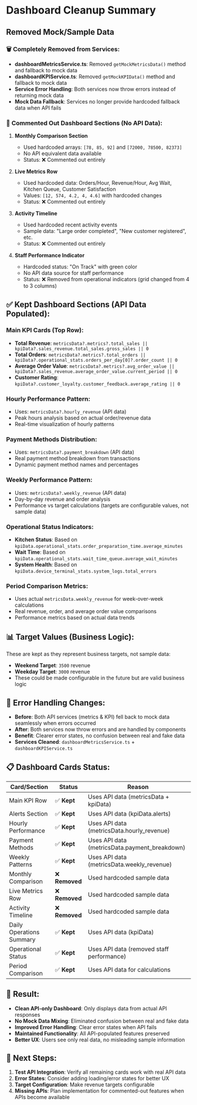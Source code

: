 # Dashboard Cleanup Summary

## Removed Mock/Sample Data

### 🗑️ **Completely Removed from Services:**
- **dashboardMetricsService.ts**: Removed `getMockMetricsData()` method and fallback to mock data
- **dashboardKPIService.ts**: Removed `getMockKPIData()` method and fallback to mock data
- **Service Error Handling**: Both services now throw errors instead of returning mock data
- **Mock Data Fallback**: Services no longer provide hardcoded fallback data when API fails

### 🚫 **Commented Out Dashboard Sections (No API Data):**
1. **Monthly Comparison Section**
   - Used hardcoded arrays: `[78, 85, 92]` and `[72000, 78500, 82373]`
   - No API equivalent data available
   - Status: ❌ Commented out entirely

2. **Live Metrics Row** 
   - Used hardcoded data: Orders/Hour, Revenue/Hour, Avg Wait, Kitchen Queue, Customer Satisfaction
   - Values: `[12, 574, 4.2, 4, 4.6]` with hardcoded changes
   - Status: ❌ Commented out entirely

3. **Activity Timeline**
   - Used hardcoded recent activity events
   - Sample data: "Large order completed", "New customer registered", etc.
   - Status: ❌ Commented out entirely

4. **Staff Performance Indicator**
   - Hardcoded status: "On Track" with green color
   - No API data source for staff performance
   - Status: ❌ Removed from operational indicators (grid changed from 4 to 3 columns)

## ✅ **Kept Dashboard Sections (API Data Populated):**

### **Main KPI Cards (Top Row):**
- **Total Revenue**: `metricsData?.metrics?.total_sales || kpiData?.sales_revenue.total_sales.gross_sales || 0`
- **Total Orders**: `metricsData?.metrics?.total_orders || kpiData?.operational_stats.orders_per_day[0]?.order_count || 0`
- **Average Order Value**: `metricsData?.metrics?.avg_order_value || kpiData?.sales_revenue.average_order_value.current_period || 0`
- **Customer Rating**: `kpiData?.customer_loyalty.customer_feedback.average_rating || 0`

### **Hourly Performance Pattern:**
- Uses: `metricsData?.hourly_revenue` (API data)
- Peak hours analysis based on actual order/revenue data
- Real-time visualization of hourly patterns

### **Payment Methods Distribution:**
- Uses: `metricsData?.payment_breakdown` (API data)
- Real payment method breakdown from transactions
- Dynamic payment method names and percentages

### **Weekly Performance Pattern:**
- Uses: `metricsData?.weekly_revenue` (API data)  
- Day-by-day revenue and order analysis
- Performance vs target calculations (targets are configurable values, not sample data)

### **Operational Status Indicators:**
- **Kitchen Status**: Based on `kpiData.operational_stats.order_preparation_time.average_minutes`
- **Wait Time**: Based on `kpiData.operational_stats.wait_time_queue.average_wait_minutes`
- **System Health**: Based on `kpiData.device_terminal_stats.system_logs.total_errors`

### **Period Comparison Metrics:**
- Uses actual `metricsData.weekly_revenue` for week-over-week calculations
- Real revenue, order, and average order value comparisons
- Performance metrics based on actual data trends

## 📊 **Target Values (Business Logic):**
These are kept as they represent business targets, not sample data:
- **Weekend Target**: `3500` revenue
- **Weekday Target**: `3000` revenue
- These could be made configurable in the future but are valid business logic

## 🔧 **Error Handling Changes:**
- **Before**: Both API services (metrics & KPI) fell back to mock data seamlessly when errors occurred
- **After**: Both services now throw errors and are handled by components
- **Benefit**: Clearer error states, no confusion between real and fake data
- **Services Cleaned**: `dashboardMetricsService.ts` + `dashboardKPIService.ts`

## 📋 **Dashboard Cards Status:**

| Card/Section | Status | Reason |
|--------------|--------|---------|
| Main KPI Row | ✅ **Kept** | Uses API data (metricsData + kpiData) |
| Alerts Section | ✅ **Kept** | Uses API data (kpiData.alerts) |
| Hourly Performance | ✅ **Kept** | Uses API data (metricsData.hourly_revenue) |
| Payment Methods | ✅ **Kept** | Uses API data (metricsData.payment_breakdown) |
| Weekly Patterns | ✅ **Kept** | Uses API data (metricsData.weekly_revenue) |
| Monthly Comparison | ❌ **Removed** | Used hardcoded sample data |
| Live Metrics Row | ❌ **Removed** | Used hardcoded sample data |
| Activity Timeline | ❌ **Removed** | Used hardcoded sample data |
| Daily Operations Summary | ✅ **Kept** | Uses API data (kpiData) |
| Operational Status | ✅ **Kept** | Uses API data (removed staff performance) |
| Period Comparison | ✅ **Kept** | Uses API data for calculations |

## 🎯 **Result:**
- **Clean API-only Dashboard**: Only displays data from actual API responses
- **No Mock Data Mixing**: Eliminated confusion between real and fake data
- **Improved Error Handling**: Clear error states when API fails
- **Maintained Functionality**: All API-populated features preserved
- **Better UX**: Users see only real data, no misleading sample information

## 🚀 **Next Steps:**
1. **Test API Integration**: Verify all remaining cards work with real API data
2. **Error States**: Consider adding loading/error states for better UX
3. **Target Configuration**: Make revenue targets configurable
4. **Missing APIs**: Plan implementation for commented-out features when APIs become available
